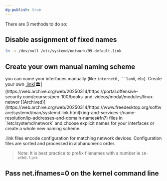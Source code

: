 ```yaml
---
dg-publish: true
---
```

There are 3 methods to do so:
## Disable assignment of fixed names
```bash
ln -s /dev/null /etc/systemd/network/99-default.link
```

## Create your own manual naming scheme
you can name your interfaces manually (like `internet0, ``lan0`, etc). Create your own  [.link](`https://www.freedesktop.org/software/systemd/man/systemd.link.html)[🏛️](https://web.archive.org/web/20250314/https://portal.offensive-security.com/courses/pen-100/books-and-videos/modal/modules/linux-networ [(Archived)](https://web.archive.org/web/20250314/https://www.freedesktop.org/software/systemd/man/systemd.link.html)king-and-services-i/name-resolution/ip-addresses-and-domain-names#fn7) files in `/etc/systemd/network` and choose explicit names for your interfaces or create a whole new naming scheme.

.link files encode configuration for matching network devices. Configuration files are sorted and processed in alphanumeric order. 
>Note: It is best practice to prefix filenames with a number ie `10-eth0.link`

## Pass net.ifnames=0 on the kernel command line
